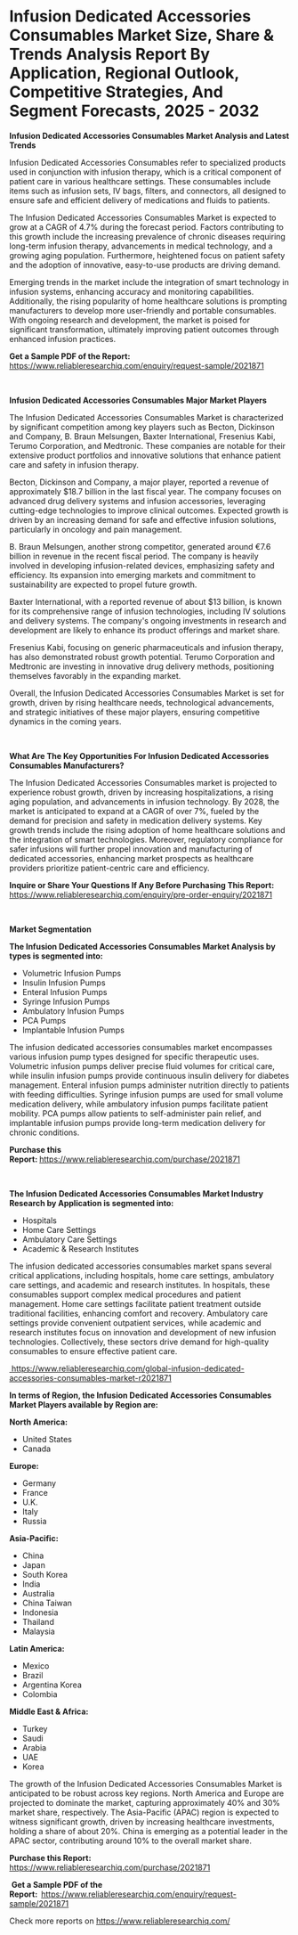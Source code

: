 <p><h1>Infusion Dedicated Accessories Consumables Market Size, Share & Trends Analysis Report By Application, Regional Outlook, Competitive Strategies, And Segment Forecasts, 2025 - 2032</h1></p><p><strong>Infusion Dedicated Accessories Consumables Market Analysis and Latest Trends</strong></p>
<p><p>Infusion Dedicated Accessories Consumables refer to specialized products used in conjunction with infusion therapy, which is a critical component of patient care in various healthcare settings. These consumables include items such as infusion sets, IV bags, filters, and connectors, all designed to ensure safe and efficient delivery of medications and fluids to patients.</p><p>The Infusion Dedicated Accessories Consumables Market is expected to grow at a CAGR of 4.7% during the forecast period. Factors contributing to this growth include the increasing prevalence of chronic diseases requiring long-term infusion therapy, advancements in medical technology, and a growing aging population. Furthermore, heightened focus on patient safety and the adoption of innovative, easy-to-use products are driving demand. </p><p>Emerging trends in the market include the integration of smart technology in infusion systems, enhancing accuracy and monitoring capabilities. Additionally, the rising popularity of home healthcare solutions is prompting manufacturers to develop more user-friendly and portable consumables. With ongoing research and development, the market is poised for significant transformation, ultimately improving patient outcomes through enhanced infusion practices.</p></p>
<p><strong>Get a Sample PDF of the Report:&nbsp;</strong> <a href="https://www.reliableresearchiq.com/enquiry/request-sample/2021871?utm_campaign=3123&utm_medium=2&utm_source=Github&utm_content=ia&utm_term=29032025&utm_id=infusion-dedicated-accessories-consumables">https://www.reliableresearchiq.com/enquiry/request-sample/2021871</a></p>
<p>&nbsp;</p>
<p><strong>Infusion Dedicated Accessories Consumables Major Market Players</strong></p>
<p><p>The Infusion Dedicated Accessories Consumables Market is characterized by significant competition among key players such as Becton, Dickinson and Company, B. Braun Melsungen, Baxter International, Fresenius Kabi, Terumo Corporation, and Medtronic. These companies are notable for their extensive product portfolios and innovative solutions that enhance patient care and safety in infusion therapy.</p><p>Becton, Dickinson and Company, a major player, reported a revenue of approximately $18.7 billion in the last fiscal year. The company focuses on advanced drug delivery systems and infusion accessories, leveraging cutting-edge technologies to improve clinical outcomes. Expected growth is driven by an increasing demand for safe and effective infusion solutions, particularly in oncology and pain management.</p><p>B. Braun Melsungen, another strong competitor, generated around €7.6 billion in revenue in the recent fiscal period. The company is heavily involved in developing infusion-related devices, emphasizing safety and efficiency. Its expansion into emerging markets and commitment to sustainability are expected to propel future growth.</p><p>Baxter International, with a reported revenue of about $13 billion, is known for its comprehensive range of infusion technologies, including IV solutions and delivery systems. The company's ongoing investments in research and development are likely to enhance its product offerings and market share.</p><p>Fresenius Kabi, focusing on generic pharmaceuticals and infusion therapy, has also demonstrated robust growth potential. Terumo Corporation and Medtronic are investing in innovative drug delivery methods, positioning themselves favorably in the expanding market.</p><p>Overall, the Infusion Dedicated Accessories Consumables Market is set for growth, driven by rising healthcare needs, technological advancements, and strategic initiatives of these major players, ensuring competitive dynamics in the coming years.</p></p>
<p>&nbsp;</p>
<p><strong>What Are The Key Opportunities For Infusion Dedicated Accessories Consumables Manufacturers?</strong></p>
<p><p>The Infusion Dedicated Accessories Consumables market is projected to experience robust growth, driven by increasing hospitalizations, a rising aging population, and advancements in infusion technology. By 2028, the market is anticipated to expand at a CAGR of over 7%, fueled by the demand for precision and safety in medication delivery systems. Key growth trends include the rising adoption of home healthcare solutions and the integration of smart technologies. Moreover, regulatory compliance for safer infusions will further propel innovation and manufacturing of dedicated accessories, enhancing market prospects as healthcare providers prioritize patient-centric care and efficiency.</p></p>
<p><strong>Inquire or Share Your Questions If Any Before Purchasing This Report:</strong> <a href="https://www.reliableresearchiq.com/enquiry/pre-order-enquiry/2021871?utm_campaign=3123&utm_medium=2&utm_source=Github&utm_content=ia&utm_term=29032025&utm_id=infusion-dedicated-accessories-consumables">https://www.reliableresearchiq.com/enquiry/pre-order-enquiry/2021871</a></p>
<p>&nbsp;</p>
<p><strong>Market Segmentation</strong></p>
<p><strong>The Infusion Dedicated Accessories Consumables Market Analysis by types is segmented into:</strong></p>
<p><ul><li>Volumetric Infusion Pumps</li><li>Insulin Infusion Pumps</li><li>Enteral Infusion Pumps</li><li>Syringe Infusion Pumps</li><li>Ambulatory Infusion Pumps</li><li>PCA Pumps</li><li>Implantable Infusion Pumps</li></ul></p>
<p><p>The infusion dedicated accessories consumables market encompasses various infusion pump types designed for specific therapeutic uses. Volumetric infusion pumps deliver precise fluid volumes for critical care, while insulin infusion pumps provide continuous insulin delivery for diabetes management. Enteral infusion pumps administer nutrition directly to patients with feeding difficulties. Syringe infusion pumps are used for small volume medication delivery, while ambulatory infusion pumps facilitate patient mobility. PCA pumps allow patients to self-administer pain relief, and implantable infusion pumps provide long-term medication delivery for chronic conditions.</p></p>
<p><strong>Purchase this Report:&nbsp;</strong><a href="https://www.reliableresearchiq.com/purchase/2021871?utm_campaign=3123&utm_medium=2&utm_source=Github&utm_content=ia&utm_term=29032025&utm_id=infusion-dedicated-accessories-consumables">https://www.reliableresearchiq.com/purchase/2021871</a></p>
<p>&nbsp;</p>
<p><strong>The Infusion Dedicated Accessories Consumables Market Industry Research by Application is segmented into:</strong></p>
<p><ul><li>Hospitals</li><li>Home Care Settings</li><li>Ambulatory Care Settings</li><li>Academic & Research Institutes</li></ul></p>
<p><p>The infusion dedicated accessories consumables market spans several critical applications, including hospitals, home care settings, ambulatory care settings, and academic and research institutes. In hospitals, these consumables support complex medical procedures and patient management. Home care settings facilitate patient treatment outside traditional facilities, enhancing comfort and recovery. Ambulatory care settings provide convenient outpatient services, while academic and research institutes focus on innovation and development of new infusion technologies. Collectively, these sectors drive demand for high-quality consumables to ensure effective patient care.</p></p>
<p><a href="https://www.reliableresearchiq.com/global-infusion-dedicated-accessories-consumables-market-r2021871?utm_campaign=3123&utm_medium=2&utm_source=Github&utm_content=ia&utm_term=29032025&utm_id=infusion-dedicated-accessories-consumables">&nbsp;https://www.reliableresearchiq.com/global-infusion-dedicated-accessories-consumables-market-r2021871</a></p>
<p><strong>In terms of Region, the Infusion Dedicated Accessories Consumables Market Players available by Region are:</strong></p>
<p>
    <p> <strong> North America: </strong>
        <ul>
            <li>United States</li>
            <li>Canada</li>
        </ul>
        </p> 
    <p> <strong> Europe: </strong>
        <ul>
            <li>Germany</li>
            <li>France</li>
            <li>U.K.</li>
            <li>Italy</li>
            <li>Russia</li>
        </ul>
        </p> 
    <p> <strong> Asia-Pacific: </strong>
        <ul>
            <li>China</li>
            <li>Japan</li>
            <li>South Korea</li>
            <li>India</li>
            <li>Australia</li>
            <li>China Taiwan</li>
            <li>Indonesia</li>
            <li>Thailand</li>
            <li>Malaysia</li>
        </ul>
        </p> 
    <p> <strong> Latin America: </strong>
        <ul>
            <li>Mexico</li>
            <li>Brazil</li>
            <li>Argentina Korea</li>
            <li>Colombia</li>
        </ul>
        </p> 
    <p> <strong> Middle East & Africa: </strong>
        <ul>
            <li>Turkey</li>
            <li>Saudi</li>
            <li>Arabia</li>
            <li>UAE</li>
            <li>Korea</li>
        </ul>
    </p>
    </p>
<p><p>The growth of the Infusion Dedicated Accessories Consumables Market is anticipated to be robust across key regions. North America and Europe are projected to dominate the market, capturing approximately 40% and 30% market share, respectively. The Asia-Pacific (APAC) region is expected to witness significant growth, driven by increasing healthcare investments, holding a share of about 20%. China is emerging as a potential leader in the APAC sector, contributing around 10% to the overall market share.</p></p>
<p><strong>Purchase this Report: </strong><a href="https://www.reliableresearchiq.com/purchase/2021871?utm_campaign=3123&utm_medium=2&utm_source=Github&utm_content=ia&utm_term=29032025&utm_id=infusion-dedicated-accessories-consumables">https://www.reliableresearchiq.com/purchase/2021871</a></p>
<p>&nbsp;<strong>Get a Sample PDF of the Report:&nbsp;&nbsp;</strong><a href="https://www.reliableresearchiq.com/enquiry/request-sample/2021871?utm_campaign=3123&utm_medium=2&utm_source=Github&utm_content=ia&utm_term=29032025&utm_id=infusion-dedicated-accessories-consumables">https://www.reliableresearchiq.com/enquiry/request-sample/2021871</a></p>
<p><strong></strong></p>
<p>Check more reports on <a href="https://www.reliableresearchiq.com/?utm_campaign=3123&utm_medium=2&utm_source=Github&utm_content=ia&utm_term=29032025&utm_id=infusion-dedicated-accessories-consumables">https://www.reliableresearchiq.com/</a></p>